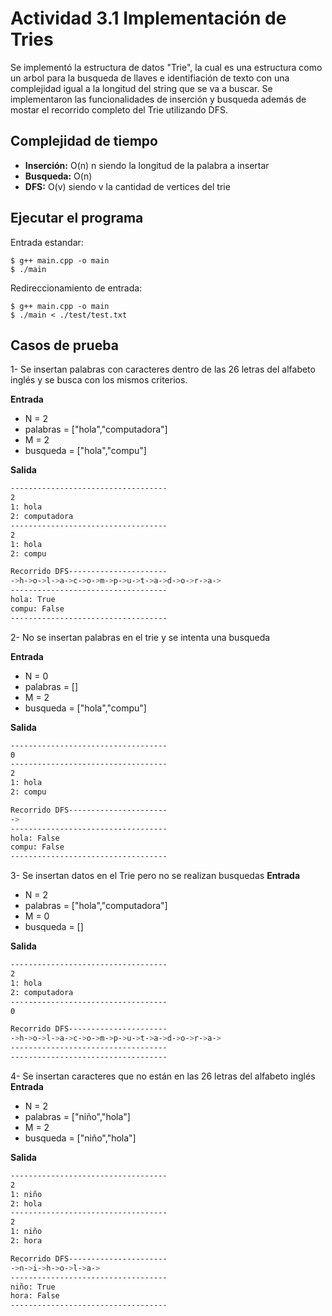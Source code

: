 # Actividad 3.1 Implementación de Tries

Se implementó la estructura de datos "Trie", la cual es una estructura como un arbol para la busqueda de llaves e identifiación de texto con una complejidad igual a la longitud del string que se va a buscar. Se implementaron las funcionalidades de inserción y busqueda además de mostar el recorrido completo del Trie utilizando DFS.

## Complejidad de tiempo

- **Inserción:** O(n) n siendo la longitud de la palabra a insertar
- **Busqueda:** O(n)
- **DFS:** O(v) siendo v la cantidad de vertices del trie

## Ejecutar el programa
Entrada estandar:
```
$ g++ main.cpp -o main
$ ./main
```

Redireccionamiento de entrada:
```
$ g++ main.cpp -o main
$ ./main < ./test/test.txt
```

## Casos de prueba

1- Se insertan palabras con caracteres dentro de las 26 letras del alfabeto inglés y se busca con los mismos criterios.

**Entrada**
- N = 2
- palabras = ["hola","computadora"]
- M = 2
- busqueda = ["hola","compu"]

**Salida**
```bash
-----------------------------------
2
1: hola
2: computadora
-----------------------------------
2
1: hola
2: compu

Recorrido DFS----------------------
->h->o->l->a->c->o->m->p->u->t->a->d->o->r->a->
-----------------------------------
hola: True
compu: False
-----------------------------------
```

2- No se insertan palabras en el trie y se intenta una busqueda

**Entrada**
- N = 0
- palabras = []
- M = 2
- busqueda = ["hola","compu"]

**Salida**
```bash
-----------------------------------
0
-----------------------------------
2
1: hola
2: compu

Recorrido DFS----------------------
->
-----------------------------------
hola: False
compu: False
-----------------------------------
```

3- Se insertan datos en el Trie pero no se realizan busquedas
**Entrada**
- N = 2
- palabras = ["hola","computadora"]
- M = 0
- busqueda = []

**Salida**
```bash
-----------------------------------
2
1: hola
2: computadora
-----------------------------------
0

Recorrido DFS----------------------
->h->o->l->a->c->o->m->p->u->t->a->d->o->r->a->
-----------------------------------
-----------------------------------
```

4- Se insertan caracteres que no están en las 26 letras del alfabeto inglés
**Entrada**
- N = 2
- palabras = ["niño","hola"]
- M = 2
- busqueda = ["niño","hola"]

**Salida**
```bash
-----------------------------------
2
1: niño
2: hola
-----------------------------------
2
1: niño
2: hora

Recorrido DFS----------------------
->n->i->h->o->l->a->
-----------------------------------
niño: True
hora: False
-----------------------------------
```